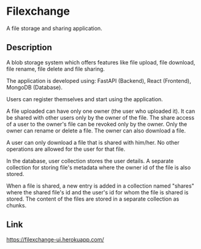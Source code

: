 
# Filexchange

A file storage and sharing application.


## Description

A blob storage system which offers features like file upload, file download, file rename, file delete and file sharing.

The application is developed using: FastAPI (Backend), React (Frontend), MongoDB (Database).

Users can register themselves and start using the application.

A file uploaded can have only one owner (the user who uploaded it). It can be shared with other users
only by the owner of the file. The share access of a user to 
the owner's file can be revoked only by the owner. Only the owner can rename or delete a file.
The owner can also download a file.


A user can only download a file that is shared with him/her. No other
operations are allowed for the user for that file.

In the database, user collection stores the user details. A separate
collection for storing file's metadata where the owner id of the file is also
stored. 

When a file is shared, a new entry
is added in a collection named "shares" where the shared file's id 
and the user's id for whom the file is shared is stored. The content
of the files are stored in a separate collection as chunks.


## Link

https://filexchange-ui.herokuapp.com/
